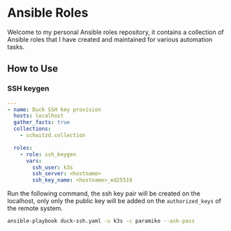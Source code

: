 # Ansible Roles

Welcome to my personal Ansible roles repository, it contains a collection of Ansible roles that I have created and maintained for various automation tasks.

## How to Use

### SSH keygen

```yaml
---
- name: Duck SSH key provision
  hosts: localhost
  gather_facts: true
  collections:
    - schwitzd.collection

  roles:
    - role: ssh_keygen
      vars:
        ssh_user: k3s
        ssh_server: <hostname>
        ssh_key_name: <hostname>_ed25519
```

Run the following command, the ssh key pair will be created on the localhost, only only the public key will be added on the `authorized_keys` of the remote system.

```sh
ansible-playbook duck-ssh.yaml -u k3s -c paramiko --ask-pass
```
